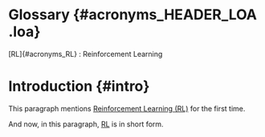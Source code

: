 # Glossary {#acronyms_HEADER_LOA .loa}

[RL]{#acronyms_RL}
:   Reinforcement Learning

# Introduction {#intro}

This paragraph mentions [Reinforcement Learning (RL)](#acronyms_RL) for
the first time.

And now, in this paragraph, [RL](#acronyms_RL) is in short form.
